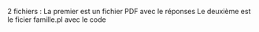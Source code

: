 2 fichiers : 
La premier est un fichier PDF avec le réponses
Le deuxième est le ficier famille.pl avec le code
